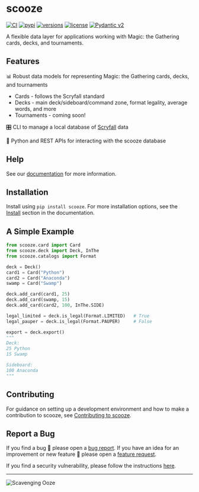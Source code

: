 # scooze

[![CI](https://img.shields.io/github/actions/workflow/status/arcavios/scooze/pytest.yml?branch=dev&logo=github&label=CI)](https://github.com/arcavios/scooze/actions?query=event%3Apush+branch%3Adev+workflow%3Apytest)
[![pypi](https://img.shields.io/pypi/v/scooze.svg)](https://pypi.python.org/pypi/scooze)
[![versions](https://img.shields.io/pypi/pyversions/scooze.svg)](https://github.com/arcavios/scooze)
[![license](https://img.shields.io/badge/license-MIT-green)](https://github.com/arcavios/scooze/blob/dev/LICENSE)
[![Pydantic v2](https://img.shields.io/endpoint?url=https://raw.githubusercontent.com/pydantic/pydantic/main/docs/badge/v2.json)](https://pydantic.dev)

A flexible data layer for applications working with Magic: the Gathering cards, decks, and tournaments.

## Features

📊 Robust data models for representing Magic: the Gathering cards, decks, and tournaments

- Cards - follows the Scryfall standard
- Decks - main deck/sideboard/command zone, format legality, average words, and more
- Tournaments - coming soon!

🎛️ CLI to manage a local database of [Scryfall](https://scryfall.com/docs/api/bulk-data) data

🐍 Python and REST APIs for interacting with the scooze database

## Help

See our [documentation](https://scooze.readthedocs.io/en/latest) for more information.

## Installation

Install using `pip install scooze`. For more installation options, see the [Install](https://scooze.readthedocs.io/en/latest/installation) section in the documentation.

## A Simple Example

``` python
from scooze.card import Card
from scooze.deck import Deck, InThe
from scooze.catalogs import Format

deck = Deck()
card1 = Card("Python")
card2 = Card("Anaconda")
swamp = Card("Swamp")

deck.add_card(card1, 25)
deck.add_card(swamp, 15)
deck.add_card(card2, 100, InThe.SIDE)

legal_limited = deck.is_legal(Format.LIMITED)   # True
legal_pauper = deck.is_legal(Format.PAUPER)     # False

export = deck.export()
"""
Deck:
25 Python
15 Swamp

Sideboard:
100 Anaconda
"""
```

## Contributing

For guidance on setting up a development environment and how to make a contribution to scooze, see [Contributing to scooze](https://scooze.readthedocs.io/en/latest/contributing).

## Report a Bug

If you find a bug 🐛 please open a [bug report](https://github.com/arcavios/scooze/issues/new?assignees=&labels=bug&template=bug_report.md&title=). If you have an idea for an improvement or new feature 🚀 please open a [feature request](https://github.com/arcavios/scooze/issues/new?assignees=&labels=enhancement&template=feature_request.md&title=).

If you find a security vulnerability, please follow the instructions [here](https://github.com/arcavios/scooze/security/policy).

---

![Scavenging Ooze](https://cards.scryfall.io/large/front/4/8/487116ab-b885-406b-aa54-56cb67eb3ca5.jpg?1594737205)
